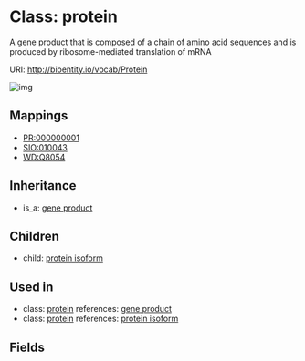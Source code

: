 # Class: protein


A gene product that is composed of a chain of amino acid sequences and is produced by ribosome-mediated translation of mRNA

URI: http://bioentity.io/vocab/Protein

![img](http://yuml.me/diagram/nofunky/class/\[GeneProduct]^-\[Protein],%20\[Protein]^-\[ProteinIsoform],%20)
## Mappings

 * [PR:000000001](http://purl.obolibrary.org/obo/PR_000000001)
 * [SIO:010043](http://semanticscience.org/resource/SIO_010043)
 * [WD:Q8054](http://purl.obolibrary.org/obo/WD_Q8054)
## Inheritance

 *  is_a: [gene product](GeneProduct.md)
## Children

 *  child: [protein isoform](ProteinIsoform.md)
## Used in

 *  class: [protein](Protein.md) references: [gene product](GeneProduct.md)
 *  class: [protein](Protein.md) references: [protein isoform](ProteinIsoform.md)
## Fields

